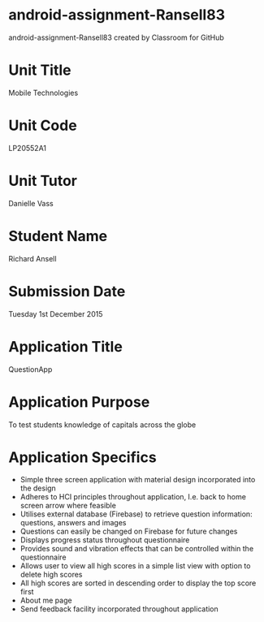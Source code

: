 # android-assignment-Ransell83
android-assignment-Ransell83 created by Classroom for GitHub

# Unit Title
Mobile Technologies
# Unit Code
LP20552A1
# Unit Tutor
Danielle Vass
# Student Name
Richard Ansell
# Submission Date
Tuesday 1st December 2015
# Application Title
QuestionApp
# Application Purpose
To test students knowledge of capitals across the globe
# Application Specifics
* Simple three screen application with material design incorporated into the design
* Adheres to HCI principles throughout application, I.e. back to home screen arrow where feasible
* Utilises external database (Firebase) to retrieve question information: questions, answers and images
* Questions can easily be changed on Firebase for future changes
* Displays progress status throughout questionnaire
* Provides sound and vibration effects that can be controlled within the questionnaire
* Allows user to view all high scores in a simple list view with option to delete high scores
* All high scores are sorted in descending order to display the top score first
* About me page
* Send feedback facility incorporated throughout application
